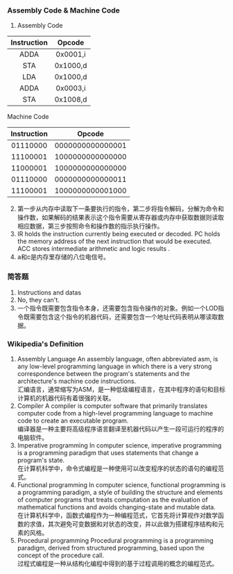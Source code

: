 ### Assembly Code & Machine Code
1. Assembly Code

| Instruction |  Opcode  |
|:-----------:|:--------:|
|    ADDA     | 0x0001,i |
|     STA     | 0x1000,d |
|     LDA     | 0x1000,d |
|    ADDA     | 0x0003,i |
|     STA     | 0x1008,d |

Machine Code

| Instruction |      Opcode      |
|:-----------:|:----------------:|
|  01110000   | 0000000000000001 |
|  11100001   | 1000000000000000 |
|  11000001   | 1000000000000000 |
|  01110000   | 0000000000000011 |
|  11100001   | 1000000000001000 |

2. 第一步从内存中读取下一条要执行的指令，第二步将指令解码，分解为命令和操作数，如果解码的结果表示这个指令需要从寄存器或内存中获取数据则读取相应数据，第三步按照命令和操作数的指示执行操作。
3. IR holds the instruction currently being executed or decoded. PC holds the memory address of the next instruction that would be executed. ACC stores intermediate arithmetic and logic results .
4. a和c是内存里存储的八位电信号。

### 简答题
1. Instructions and datas
2. No, they can't.
3. 一个指令既需要包含指令本身，还需要包含指令操作的对象。例如一个LOD指令既需要包含这个指令的机器代码，还需要包含一个地址代码表明从哪读取数据。

### Wikipedia's Definition

1. Assembly Language
An assembly language, often abbreviated asm, is any low-level programming language in which there is a very strong correspondence between the program's statements and the architecture's machine code instructions.<br>
汇编语言，通常缩写为ASM，是一种低级编程语言，在其中程序的语句和目标计算机的机器代码有着很强的关联。
2. Compiler
A compiler is computer software that primarily translates computer code from a high-level programming language to machine code to create an executable program.<br>
编译器是一种主要将高级程序语言翻译至机器代码以产生一段可运行的程序的电脑软件。
3. Imperative programming
In computer science, imperative programming is a programming paradigm that uses statements that change a program's state. <br>
在计算机科学中，命令式编程是一种使用可以改变程序的状态的语句的编程范式。
4. Functional programming
In computer science, functional programming is a programming paradigm, a style of building the structure and elements of computer programs that treats computation as the evaluation of mathematical functions and avoids changing-state and mutable data.<br> 
在计算机科学中，函数式编程作为一种编程范式，它首先将计算视作对数学函数的求值，其次避免可变数据和对状态的改变，并以此做为搭建程序结构和元素的风格。
5. Procedural programming
Procedural programming is a programming paradigm, derived from structured programming, based upon the concept of the procedure call.<br>
过程式编程是一种从结构化编程中得到的基于过程调用的概念的编程范式。
